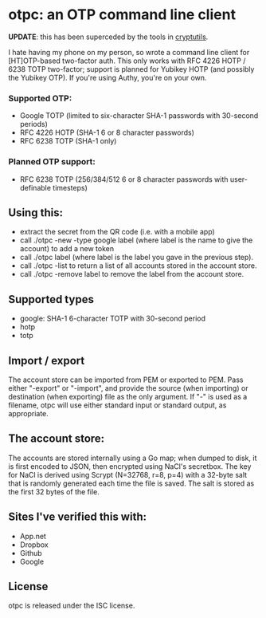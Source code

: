 # otpc: an OTP command line client

**UPDATE**: this has been superceded by the tools in
[cryptutils](https://github.com/kisom/cryptutils).

I hate having my phone on my person, so wrote a command line client
for [HT]OTP-based two-factor auth. This only works with RFC 4226
HOTP / 6238 TOTP two-factor; support is planned for Yubikey HOTP
(and possibly the Yubikey OTP). If you're using Authy, you're on your own.

### Supported OTP:

* Google TOTP (limited to six-character SHA-1 passwords with 30-second
periods)
* RFC 4226 HOTP (SHA-1 6 or 8 character passwords)
* RFC 6238 TOTP (SHA-1 only)

### Planned OTP support:

* RFC 6238 TOTP (256/384/512 6 or 8 character passwords with
  user-definable timesteps)

## Using this:
* extract the secret from the QR code (i.e. with a mobile app)
* call ./otpc -new -type google label (where label is the name to give
  the account) to add a new token
* call ./otpc label (where label is the label you gave in the previous
  step).
* call ./otpc -list to return a list of all accounts stored in the
  account store.
* call ./otpc -remove label to remove the label from the account store.

## Supported types

* google: SHA-1 6-character TOTP with 30-second period
* hotp
* totp

## Import / export

The account store can be imported from PEM or exported to PEM. Pass
either "-export" or "-import", and provide the source (when importing)
or destination (when exporting) file as the only argument. If "-" is used
as a filename, otpc will use either standard input or standard output,
as appropriate.

## The account store:

The accounts are stored internally using a Go map; when dumped to
disk, it is first encoded to JSON, then encrypted using NaCl's
secretbox. The key for NaCl is derived using Scrypt (N=32768, r=8,
p=4) with a 32-byte salt that is randomly generated each time the
file is saved. The salt is stored as the first 32 bytes of the file.

## Sites I've verified this with:

* App.net
* Dropbox
* Github
* Google

## License

otpc is released under the ISC license.
